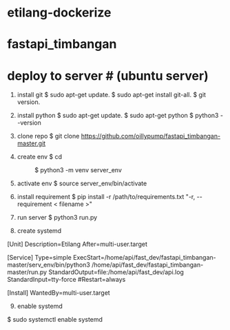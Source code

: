 # etilang-dockerize

# fastapi_timbangan
# deploy to server # (ubuntu server)

1. install git
$ sudo apt-get update.
$ sudo apt-get install git-all.
$ git version.

2. install python
$ sudo apt-get update.
$ sudo apt-get python
$ python3 --version

3. clone repo
$ git clone https://github.com/oillypump/fastapi_timbangan-master.git

4. create env
$ cd <dir>
$ python3 -m venv server_env

5. activate env
$ source server_env/bin/activate

6. install requirement
$ pip install -r /path/to/requirements.txt
"-r, --requirement < filename >"

7. run server
$ python3 run.py

8. create systemd 

[Unit]
Description=Etilang
After=multi-user.target

[Service]
Type=simple
ExecStart=/home/api/fast_dev/fastapi_timbangan-master/serv_env/bin/python3 /home/api/fast_dev/fastapi_timbangan-master/run.py
StandardOutput=file:/home/api/fast_dev/api.log
StandardInput=tty-force
#Restart=always

[Install]
WantedBy=multi-user.target


9. enable systemd

$ sudo systemctl enable systemd 
